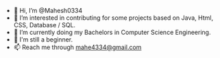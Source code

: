 - 👋 Hi, I’m @Mahesh0334
- 👀 I’m interested in contributing for some projects based on Java, Html, CSS, Database / SQL.
- 🌱 I’m currently doing my Bachelors in Computer Science Engineering.
- 🐝 I'm still a beginner.
- 📫 Reach me through mahe4334@gmail.com

<!---
Mahesh0334/Mahesh0334 is a ✨ special ✨ repository because its `README.md` (this file) appears on your GitHub profile.
You can click the Preview link to take a look at your changes.
--->
